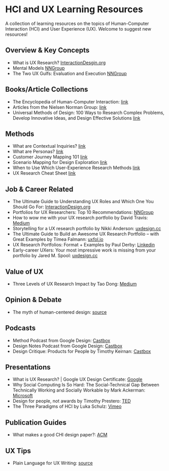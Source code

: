 # HCI and UX Learning Resources
A collection of learning resources on the topics of Human-Computer Interaction (HCI) and User Experience (UX). Welcome to suggest new resources!

## Overview & Key Concepts
* What is UX Research? [InteractionDesgin.org](https://www.interaction-design.org/literature/topics/ux-research)
* Mental Models [NNGroup](https://www.nngroup.com/articles/mental-models/)
* The Two UX Gulfs: Evaluation and Execution [NNGroup](https://www.nngroup.com/articles/two-ux-gulfs-evaluation-execution/)



## Books/Article Collections
* The Encyclopedia of Human-Computer Interaction: [link](https://www.interaction-design.org/literature/book/the-encyclopedia-of-human-computer-interaction-2nd-ed)
* Articles from the Nielsen Norman Group: [link](https://www.nngroup.com/articles/)
* Universal Methods of Design: 100 Ways to Research Complex Problems, Develop Innovative Ideas, and Design Effective Solutions [link](https://books.google.com/books?id=uZ8uzWAcdxEC&newbks=1&newbks_redir=0&lpg=PP1&dq=Universal%20Methods%20of%20Design%3A%20100%20Ways%20to%20Research%20Complex%20Problems%2C%20Develop%20Innovative%20Ideas%2C%20and%20Design%20Effective%20Solutions&pg=PP1#v=onepage&q=Universal%20Methods%20of%20Design:%20100%20Ways%20to%20Research%20Complex%20Problems,%20Develop%20Innovative%20Ideas,%20and%20Design%20Effective%20Solutions&f=false)


## Methods
* What are Contextual Inquiries? [link](https://www.youtube.com/watch?v=DRv9MpPj9Mo)
* What are Personas? [link](https://www.youtube.com/watch?v=XnG4c4gXaQY)
* Customer Journey Mapping 101 [link](https://www.youtube.com/watch?v=2W13ext26kQ)
* Scenario Mapping for Design Exploration [link](https://www.youtube.com/watch?v=dmlFRCZI9gQ)
* When to Use Which User-Experience Research Methods [link](https://www.nngroup.com/articles/which-ux-research-methods/)
* UX Research Cheat Sheet [link](https://www.nngroup.com/articles/ux-research-cheat-sheet/)

## Job & Career Related
* The Ultimate Guide to Understanding UX Roles and Which One You Should Go For: [InteractionDesign.org](https://www.interaction-design.org/literature/article/the-ultimate-guide-to-understanding-ux-roles-and-which-one-you-should-go-for)
* Portfolios for UX Researchers: Top 10 Recommendations: [NNGroup](https://www.nngroup.com/articles/ux-researcher-portfolio/)
* How to wow me with your UX research portfolio by David Travis: [Medium](https://medium.com/@userfocus/how-to-wow-me-with-your-ux-research-portfolio-2867001aec18)
* Storytelling for a UX research portfolio by Nikki Anderson: [uxdesign.cc](https://uxdesign.cc/storytelling-for-a-ux-research-portfolio-35c9da4a8df1)
* The Ultimate Guide to Build an Awesome UX Research Portfolio – with Great Examples by Tímea Falmann: [uxfol.io](https://blog.uxfol.io/ux-research-portfolio/)
* UX Research Portfolios: Format + Examples by Paul Derby: [Linkedin](https://www.linkedin.com/pulse/ux-research-portfolios-format-examples-paul-derby/)
* Early-career UXers: Your most impressive work is missing from your portfolio by Jared M. Spool: [uxdesign.cc](https://uxdesign.cc/early-career-uxers-your-most-impressive-work-is-missing-from-your-portfolio-d96fd742e1cb)

## Value of UX
* Three Levels of UX Research Impact by Tao Dong: [Medium](https://medium.com/@taodong/three-levels-of-ux-research-impact-174768b7f4ef)


## Opinion & Debate
* The myth of human-centered design: [source](https://www.fastcompany.com/90208681/the-myth-of-human-centered-design)



## Podcasts

* Method Podcast from Google Design: [Castbox](https://castbox.fm/channel/Method-Podcast-from-Google-Design-id977288)
* Design Notes Podcast from Google Design: [Castbox](https://castbox.fm/channel/Design-Notes-Podcast-from-Google-Design-id970862)
* Design Critique: Products for People by Timothy Keirnan: [Castbox](https://castbox.fm/channel/Design-Critique%3A-Products-for-People-id4370)

## Presentations
* What is UX Research? | Google UX Design Certificate: [Google](https://www.youtube.com/watch?v=kQ_6faxhyIw)
* Why Social Computing Is So Hard: The Social-Technical Gap Between Technically Working and Socially Workable by Mark Ackerman: [Microsoft](https://www.microsoft.com/en-us/research/video/why-social-computing-is-so-hard-the-social-technical-gap-between-technically-working-and-socially-workable/)
* Design for people, not awards by Timothy Prestero: [TED](https://www.youtube.com/watch?v=WpldYJ3sSIo)
* The Three Paradigms of HCI by Luka Schulz: [Vimeo](https://vimeo.com/199261220)


## Publication Guides
* What makes a good CHI design paper?: [ACM](https://interactions.acm.org/archive/view/may-june-2017/what-makes-a-good-chi-design-paper)


## UX Tips
* Plain Language for UX Writing: [source](https://uxdesign.cc/use-plain-language-in-ux-writing-d7d5b0ea35f1)



